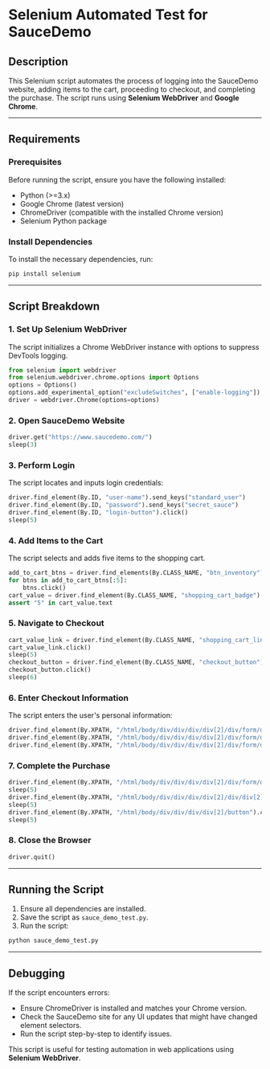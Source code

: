 # Selenium Automated Test for SauceDemo

## Description
This Selenium script automates the process of logging into the SauceDemo website, adding items to the cart, proceeding to checkout, and completing the purchase. The script runs using **Selenium WebDriver** and **Google Chrome**.

---

## Requirements
### Prerequisites
Before running the script, ensure you have the following installed:
- Python (>=3.x)
- Google Chrome (latest version)
- ChromeDriver (compatible with the installed Chrome version)
- Selenium Python package

### Install Dependencies
To install the necessary dependencies, run:
```bash
pip install selenium
```

---

## Script Breakdown

### 1. Set Up Selenium WebDriver
The script initializes a Chrome WebDriver instance with options to suppress DevTools logging.
```python
from selenium import webdriver
from selenium.webdriver.chrome.options import Options
options = Options()
options.add_experimental_option("excludeSwitches", ["enable-logging"])
driver = webdriver.Chrome(options=options)
```

### 2. Open SauceDemo Website
```python
driver.get("https://www.saucedemo.com/")
sleep(3)
```

### 3. Perform Login
The script locates and inputs login credentials:
```python
driver.find_element(By.ID, "user-name").send_keys("standard_user")
driver.find_element(By.ID, "password").send_keys("secret_sauce")
driver.find_element(By.ID, "login-button").click()
sleep(5)
```

### 4. Add Items to the Cart
The script selects and adds five items to the shopping cart.
```python
add_to_cart_btns = driver.find_elements(By.CLASS_NAME, "btn_inventory")
for btns in add_to_cart_btns[:5]:
    btns.click()
cart_value = driver.find_element(By.CLASS_NAME, "shopping_cart_badge")
assert "5" in cart_value.text
```

### 5. Navigate to Checkout
```python
cart_value_link = driver.find_element(By.CLASS_NAME, "shopping_cart_link")
cart_value_link.click()
sleep(5)
checkout_button = driver.find_element(By.CLASS_NAME, "checkout_button")
checkout_button.click()
sleep(6)
```

### 6. Enter Checkout Information
The script enters the user's personal information:
```python
driver.find_element(By.XPATH, "/html/body/div/div/div/div[2]/div/form/div[1]/div[1]/input").send_keys("Giuseppe")
driver.find_element(By.XPATH, "/html/body/div/div/div/div[2]/div/form/div[1]/div[2]/input").send_keys("Di Perna")
driver.find_element(By.XPATH, "/html/body/div/div/div/div[2]/div/form/div[1]/div[3]/input").send_keys("65100")
```

### 7. Complete the Purchase
```python
driver.find_element(By.XPATH, "/html/body/div/div/div/div[2]/div/form/div[2]/input").click()
sleep(5)
driver.find_element(By.XPATH, "/html/body/div/div/div/div[2]/div/div[2]/div[9]/button[2]").click()
sleep(5)
driver.find_element(By.XPATH, "/html/body/div/div/div/div[2]/button").click()
sleep(5)
```

### 8. Close the Browser
```python
driver.quit()
```

---

## Running the Script
1. Ensure all dependencies are installed.
2. Save the script as `sauce_demo_test.py`.
3. Run the script:
```bash
python sauce_demo_test.py
```

---

## Debugging
If the script encounters errors:
- Ensure ChromeDriver is installed and matches your Chrome version.
- Check the SauceDemo site for any UI updates that might have changed element selectors.
- Run the script step-by-step to identify issues.

This script is useful for testing automation in web applications using **Selenium WebDriver**.

